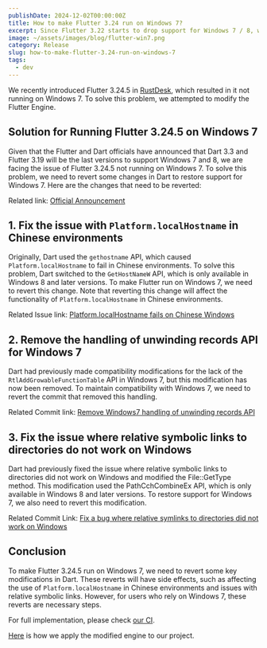 ```yaml
---
publishDate: 2024-12-02T00:00:00Z
title: How to make Flutter 3.24 run on Windows 7?
excerpt: Since Flutter 3.22 starts to drop support for Windows 7 / 8, we need to modify Flutter engine to restore support for Windows 7.
image: ~/assets/images/blog/flutter-win7.png
category: Release
slug: how-to-make-flutter-3.24-run-on-windows-7
tags:
  - dev
---
```


We recently introduced Flutter 3.24.5 in [RustDesk](https://github.com/rustdesk/rustdesk), which resulted in it not running on Windows 7. To solve this problem, we attempted to modify the Flutter Engine.

## Solution for Running Flutter 3.24.5 on Windows 7

Given that the Flutter and Dart officials have announced that Dart 3.3 and Flutter 3.19 will be the last versions to support Windows 7 and 8, we are facing the issue of Flutter 3.24.5 not running on Windows 7. To solve this problem, we need to revert some changes in Dart to restore support for Windows 7. Here are the changes that need to be reverted:

Related link: [Official Announcement](https://groups.google.com/g/flutter-announce/c/s0tM5gxAgs4/m/ryxV2vZYAQAJ?pli=1)

## 1. Fix the issue with `Platform.localHostname` in Chinese environments

Originally, Dart used the `gethostname` API, which caused `Platform.localHostname` to fail in Chinese environments. To solve this problem, Dart switched to the `GetHostNameW` API, which is only available in Windows 8 and later versions. To make Flutter run on Windows 7, we need to revert this change. Note that reverting this change will affect the functionality of `Platform.localHostname` in Chinese environments.

Related Issue link: [Platform.localHostname fails on Chinese Windows](https://github.com/dart-lang/sdk/issues/52701)

## 2. Remove the handling of unwinding records API for Windows 7

Dart had previously made compatibility modifications for the lack of the `RtlAddGrowableFunctionTable` API in Windows 7, but this modification has now been removed. To maintain compatibility with Windows 7, we need to revert the commit that removed this handling.

Related Commit link: [Remove Windows7 handling of unwinding records API](https://github.com/dart-lang/sdk/commit/34213ba60578e46fc2455c5a56b09d9efabc532b)

## 3. Fix the issue where relative symbolic links to directories do not work on Windows
Dart had previously fixed the issue where relative symbolic links to directories did not work on Windows and modified the File::GetType method. This modification used the PathCchCombineEx API, which is only available in Windows 8 and later versions. To restore support for Windows 7, we also need to revert this modification.

Related Commit Link: [Fix a bug where relative symlinks to directories did not work on Windows](https://github.com/dart-lang/sdk/commit/b4574904f9cd0d6f7147950c02ee2447569d0be9)

## Conclusion
To make Flutter 3.24.5 run on Windows 7, we need to revert some key modifications in Dart. These reverts will have side effects, such as affecting the use of `Platform.localHostname` in Chinese environments and issues with relative symbolic links. However, for users who rely on Windows 7, these reverts are necessary steps.

For full implementation, please check [our CI](https://github.com/rustdesk/engine/blob/main/.github/workflows/flutter-engine-windows-x64-release-build.yml).

[Here](https://github.com/rustdesk/rustdesk/blob/dea99ffb3ab34fee562090d214af419b557debdf/.github/workflows/flutter-build.yml#L109) is how we apply the modified engine to our project.

